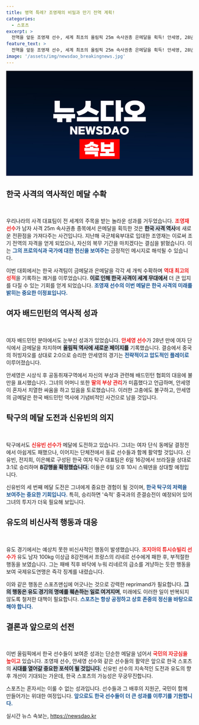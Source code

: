 ```yaml
---
title: 병역 특례? 조영재의 비밀과 만기 전역 계획!
categories:
  - 스포츠
excerpt: >
  전역을 앞둔 조영재 선수, 세계 최초의 올림픽 25m 속사권총 은메달을 획득! 안세영, 28년 만에 여자 배드민턴 금메달 달성! 신유빈은 탁구 단체전으로 메달 도전 이어가며 꿈을 향한 열기를 더해갑니다.
feature_text: >
  전역을 앞둔 조영재 선수, 세계 최초의 올림픽 25m 속사권총 은메달을 획득! 안세영, 28년 만에 여자 배드민턴 금메달 달성! 신유빈은 탁구 단체전으로 메달 도전 이어가며 꿈을 향한 열기를 더해갑니다.
image: '/assets/img/newsdao_breakingnews.jpg'
---
```


<p><img src="/assets/img/newsdao_breakingnews.jpg" alt="cryptoinkorea 속보" /></p>

<h2 data-ke-size="size26">한국 사격의 역사적인 메달 수확</h2>

<p data-ke-size="size16">&nbsp;</p>

<p>우리나라의 사격 대표팀이 전 세계의 주목을 받는 놀라운 성과를 거두었습니다. <b><span style="color: #ee2323;">조영재 선수</span></b>가 남자 사격 25m 속사권총 종목에서 은메달을 획득한 것은 <b><span style="background-color: #21538527;">한국 사격 역사</span></b>에 새로운 전환점을 가져다주는 사건입니다. 지난해 국군체육부대로 입대한 조영재는 이로써 조기 전역의 자격을 얻게 되었으나, 자신의 복무 기간을 마치겠다는 결심을 밝혔습니다. 이는 <b><span style="color: #1a5490;">그의 프로의식과 국가에 대한 헌신을 보여주는</span></b> 긍정적인 메시지로 해석될 수 있습니다.</p>

<p>이번 대회에서는 한국 사격팀이 금메달과 은메달을 각각 세 개씩 수확하며 <b><span style="color: #ee2323;">역대 최고의 성적</span></b>을 기록하는 쾌거를 이루었습니다. <b><span style="background-color: #21538527;">이로 인해 한국 사격이 세계 무대에서</span></b> 더 큰 입지를 다질 수 있는 기회를 얻게 되었습니다. <b><span style="color: #1a5490;">조영재 선수의 이번 메달은 한국 사격의 미래를 밝히는 중요한 이정표입니다.</span></b></p>

<h2 data-ke-size="size26">여자 배드민턴의 역사적 성과</h2>

<p data-ke-size="size16">&nbsp;</p>

<p>여자 배드민턴 분야에서도 눈부신 성과가 있었습니다. <b><span style="color: #ee2323;">안세영 선수</span></b>가 28년 만에 여자 단식에서 금메달을 차지하며 <b><span style="background-color: #21538527;">올림픽 역사에 새로운 페이지를</span></b> 기록했습니다. 결승에서 중국의 허빙자오를 상대로 2:0으로 승리한 안세영의 경기는 <b><span style="color: #1a5490;">전략적이고 압도적인 플레이로</span></b> 이루어졌습니다.</p>

<p>안세영은 시상식 후 공동취재구역에서 자신의 부상과 관련해 배드민턴 협회의 대응에 불만을 표시했습니다. 그녀의 어머니 또한 <b><span style="color: #ee2323;">딸의 부상 관리</span></b>가 미흡했다고 언급하며, 안세영이 혼자서 치열한 싸움을 하고 있음을 토로했습니다. 이러한 고충에도 불구하고, 안세영의 금메달은 한국 배드민턴 역사에 기념비적인 사건으로 남을 것입니다.</p>

<h2 data-ke-size="size26">탁구의 메달 도전과 신유빈의 의지</h2>

<p data-ke-size="size16">&nbsp;</p>

<p>탁구에서도 <b><span style="color: #ee2323;">신유빈 선수가</span></b> 메달에 도전하고 있습니다. 그녀는 여자 단식 동메달 결정전에서 아쉽게도 패했으나, 이어지는 단체전에서 동료 선수들과 함께 활약할 것입니다. 신유빈, 전지희, 이은혜로 구성된 한국 여자 탁구 대표팀은 6일 16강에서 브라질을 상대로 3:1로 승리하며 <b><span style="background-color: #21538527;">8강행을 확정했습니다.</span></b> 이들은 6일 오후 10시 스웨덴을 상대할 예정입니다.</p>

<p>신유빈의 세 번째 메달 도전은 그녀에게 중요한 경험이 될 것이며, <b><span style="color: #1a5490;">한국 탁구의 저력을 보여주는 중요한 기회입니다.</span></b> 특히, 승리하면 '숙적' 중국과의 준결승전이 예정되어 있어 그녀의 투지가 더욱 필요해 보입니다.</p>

<h2 data-ke-size="size26">유도의 비신사적 행동과 대응</h2>

<p data-ke-size="size16">&nbsp;</p>

<p>유도 경기에서는 예상치 못한 비신사적인 행동이 발생했습니다. <b><span style="color: #ee2323;">조지아의 튜시슈빌리 선수가</span></b> 유도 남자 100kg 이상급 8강전에서 프랑스의 리네르 선수에게 패한 후, 부적절한 행동을 보였습니다. 그는 패배 직후 바닥에 누워 리네르의 급소를 겨냥하는 듯한 행동을 보여 국제유도연맹은 즉각 징계를 내렸습니다.</p>

<p>이와 같은 행동은 스포츠맨십에 어긋나는 것으로 강력한 reprimand가 필요합니다. <b><span style="background-color: #21538527;">그의 행동은 유도 경기의 명예를 훼손하는 일로 여겨지며</span></b>, 미래에도 이러한 일이 반복되지 않도록 철저한 대책이 필요합니다. <b><span style="color: #1a5490;">스포츠는 항상 공정하고 상호 존중의 정신을 바탕으로 해야 합니다.</span></b></p>

<h2 data-ke-size="size26">결론과 앞으로의 선전</h2>

<p data-ke-size="size16">&nbsp;</p>

<p>이번 올림픽에서 한국 선수들이 보여준 성과는 단순한 메달을 넘어서 <b><span style="color: #ee2323;">국민의 자긍심을 높이고</span></b> 있습니다. 조영재 선수, 안세영 선수와 같은 선수들의 활약은 앞으로 한국 스포츠의 <b><span style="background-color: #21538527;">시대를 열어갈 중요한 포석이 될 것입니다.</span></b> 신유빈 선수의 지속적인 도전과 유도의 향후 개선이 기대되는 가운데, 한국 스포츠의 가능성은 무궁무진합니다. </p>

<p>스포츠는 혼자서는 이룰 수 없는 성과입니다. 선수들과 그 배후의 지원군, 국민이 함께 만들어가는 위대한 여정입니다. <b><span style="color: #1a5490;">앞으로도 한국 선수들이 더 큰 성과를 이루기를 기원합니다.</span></b></p>
실시간 뉴스 속보는, <a href="https://newsdao.kr" rel="dofollow">https://newsdao.kr</a>


